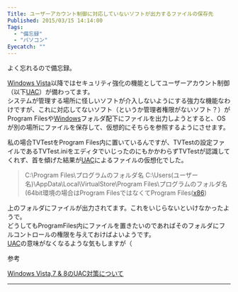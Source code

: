 ```yaml
---
Title: ユーザーアカウント制御に対応していないソフトが出力するファイルの保存先
Published: 2015/03/15 14:14:00
Tags:
  - "備忘録"
  - "パソコン"
Eyecatch: ""
---
```

<p>よく忘れるので備忘録。</p>

<p><a class="keyword" href="http://d.hatena.ne.jp/keyword/Windows%20Vista">Windows Vista</a>以降ではセキュリティ強化の機能としてユーザーアカウント制御（以下<a class="keyword" href="http://d.hatena.ne.jp/keyword/UAC">UAC</a>）が備わってます。<br/>
システムが管理する場所に怪しいソフトが介入しないようにする強力な機能なわけですが、これに対応してないソフト（というか管理者権限がないソフト？）がProgram Filesや<a class="keyword" href="http://d.hatena.ne.jp/keyword/Windows">Windows</a>フォルダ配下にファイルを出力しようとすると、OSが別の場所にファイルを保存して、仮想的にそちらを参照するようにさせます。</p>

<p>私の場合TVTestをProgram Files内に置いているんですが、TVTestの設定ファイルであるTVTest.iniをエディタでいじったのにもかかわらずTVTestが認識してくれず、首を傾げた結果が<a class="keyword" href="http://d.hatena.ne.jp/keyword/UAC">UAC</a>によるファイルの仮想化でした。</p>

<blockquote><p>C:\Program Files\プログラムのフォルダ名
C:\Users(ユーザー名)\AppData\Local\VirtualStore\Program Files\プログラムのフォルダ名
(64bit環境の場合はProgram FilesではなくてProgram Files(<a class="keyword" href="http://d.hatena.ne.jp/keyword/x86">x86</a>)</p></blockquote>

<p>上のフォルダにファイルが出力されてます。これをいじらないといけなかったようで。<br/>
どうしてもProgramFiles内にファイルを置きたいのであればそのフォルダにフルコントロールの権限を与えておけばよいようです。<br/>
<a class="keyword" href="http://d.hatena.ne.jp/keyword/UAC">UAC</a>の意味がなくなるような気もしますが（</p>

<p>参考</p>

<p><a href="http://www.trycut.com/uac.htm">Windows Vista,7 &amp; 8&#x306E;UAC&#x5BFE;&#x7B56;&#x306B;&#x3064;&#x3044;&#x3066;</a></p>

***